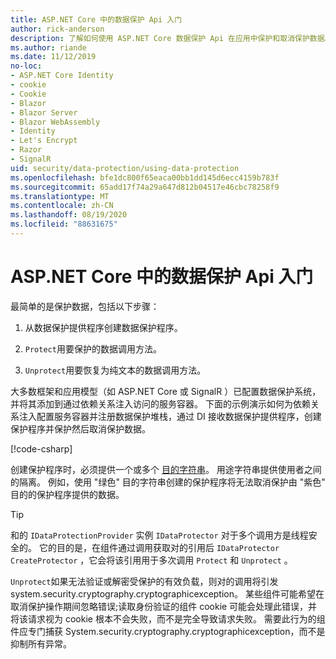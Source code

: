 ```yaml
---
title: ASP.NET Core 中的数据保护 Api 入门
author: rick-anderson
description: 了解如何使用 ASP.NET Core 数据保护 Api 在应用中保护和取消保护数据。
ms.author: riande
ms.date: 11/12/2019
no-loc:
- ASP.NET Core Identity
- cookie
- Cookie
- Blazor
- Blazor Server
- Blazor WebAssembly
- Identity
- Let's Encrypt
- Razor
- SignalR
uid: security/data-protection/using-data-protection
ms.openlocfilehash: bfe1dc800f65eaca00bb1dd145d6ecc4159b783f
ms.sourcegitcommit: 65add17f74a29a647d812b04517e46cbc78258f9
ms.translationtype: MT
ms.contentlocale: zh-CN
ms.lasthandoff: 08/19/2020
ms.locfileid: "88631675"
---
```

# <a name="get-started-with-the-data-protection-apis-in-aspnet-core"></a>ASP.NET Core 中的数据保护 Api 入门

<a name="security-data-protection-getting-started"></a>

最简单的是保护数据，包括以下步骤：

1. 从数据保护提供程序创建数据保护程序。

2. `Protect`用要保护的数据调用方法。

3. `Unprotect`用要恢复为纯文本的数据调用方法。

大多数框架和应用模型（如 ASP.NET Core 或 SignalR ）已配置数据保护系统，并将其添加到通过依赖关系注入访问的服务容器。 下面的示例演示如何为依赖关系注入配置服务容器并注册数据保护堆栈，通过 DI 接收数据保护提供程序，创建保护程序并保护然后取消保护数据。

[!code-csharp[](../../security/data-protection/using-data-protection/samples/protectunprotect.cs?highlight=26,34,35,36,37,38,39,40)]

创建保护程序时，必须提供一个或多个 [目的字符串](xref:security/data-protection/consumer-apis/purpose-strings)。 用途字符串提供使用者之间的隔离。 例如，使用 "绿色" 目的字符串创建的保护程序将无法取消保护由 "紫色" 目的的保护程序提供的数据。

>[!TIP]
> 和的 `IDataProtectionProvider` 实例 `IDataProtector` 对于多个调用方是线程安全的。 它的目的是，在组件通过调用获取对的引用后 `IDataProtector` `CreateProtector` ，它会将该引用用于多次调用 `Protect` 和 `Unprotect` 。
>
>`Unprotect`如果无法验证或解密受保护的有效负载，则对的调用将引发 system.security.cryptography.cryptographicexception。 某些组件可能希望在取消保护操作期间忽略错误;读取身份验证的组件 cookie 可能会处理此错误，并将该请求视为 cookie 根本不会失败，而不是完全导致请求失败。 需要此行为的组件应专门捕获 System.security.cryptography.cryptographicexception，而不是抑制所有异常。
